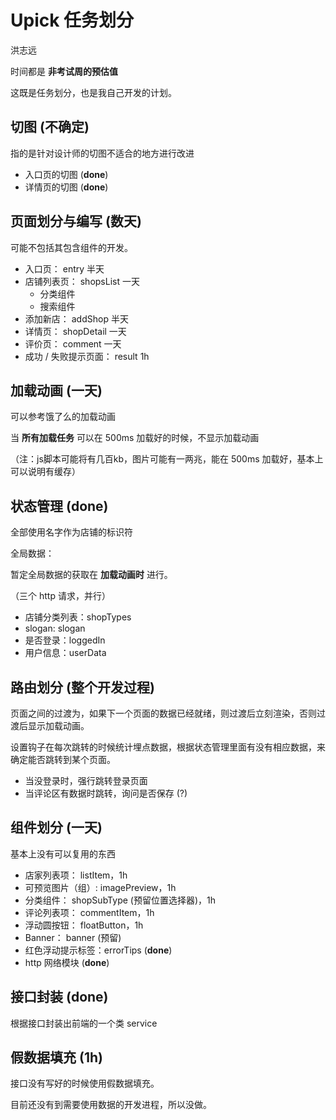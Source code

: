 # Upick 任务划分

洪志远

时间都是 **非考试周的预估值**

这既是任务划分，也是我自己开发的计划。

## 切图 (不确定)

指的是针对设计师的切图不适合的地方进行改进

* 入口页的切图 (**done**)
* 详情页的切图 (**done**)

## 页面划分与编写 (数天)

可能不包括其包含组件的开发。

* 入口页： entry 半天
* 店铺列表页： shopsList 一天
  * 分类组件
  * 搜索组件
* 添加新店： addShop 半天
* 详情页： shopDetail 一天
* 评价页： comment 一天
* 成功 / 失败提示页面： result 1h

## 加载动画 (一天)

可以参考饿了么的加载动画

当 **所有加载任务** 可以在 500ms 加载好的时候，不显示加载动画

（注：js脚本可能将有几百kb，图片可能有一两兆，能在 500ms 加载好，基本上可以说明有缓存）

## 状态管理 (done)

全部使用名字作为店铺的标识符

全局数据：

暂定全局数据的获取在 **加载动画时** 进行。

（三个 http 请求，并行）

* 店铺分类列表：shopTypes
* slogan: slogan
* 是否登录：loggedIn
* 用户信息：userData


## 路由划分 (整个开发过程)

页面之间的过渡为，如果下一个页面的数据已经就绪，则过渡后立刻渲染，否则过渡后显示加载动画。

设置钩子在每次跳转的时候统计埋点数据，根据状态管理里面有没有相应数据，来确定能否跳转到某个页面。

* 当没登录时，强行跳转登录页面
* 当评论区有数据时跳转，询问是否保存 (?)


## 组件划分 (一天)

基本上没有可以复用的东西

* 店家列表项： listItem，1h
* 可预览图片（组）: imagePreview，1h
* 分类组件： shopSubType (预留位置选择器)，1h
* 评论列表项： commentItem，1h
* 浮动圆按钮： floatButton，1h
* Banner： banner (预留)
* 红色浮动提示标签：errorTips (**done**)
* http 网络模块 (**done**)


## 接口封装 (**done**)

根据接口封装出前端的一个类 service


## 假数据填充 (1h)

接口没有写好的时候使用假数据填充。

目前还没有到需要使用数据的开发进程，所以没做。
